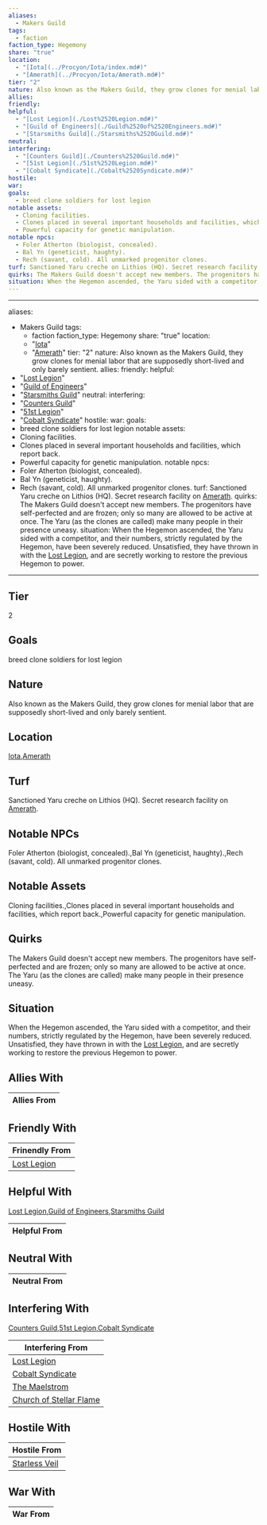 ```yaml
---
aliases:
  - Makers Guild
tags:
  - faction
faction_type: Hegemony
share: "true"
location:
  - "[Iota](../Procyon/Iota/index.md#)"
  - "[Amerath](../Procyon/Iota/Amerath.md#)"
tier: "2"
nature: Also known as the Makers Guild, they grow clones for menial labor that are supposedly short-lived and only barely sentient.
allies: 
friendly: 
helpful:
  - "[Lost Legion](./Lost%2520Legion.md#)"
  - "[Guild of Engineers](./Guild%2520of%2520Engineers.md#)"
  - "[Starsmiths Guild](./Starsmiths%2520Guild.md#)"
neutral: 
interfering:
  - "[Counters Guild](./Counters%2520Guild.md#)"
  - "[51st Legion](./51st%2520Legion.md#)"
  - "[Cobalt Syndicate](./Cobalt%2520Syndicate.md#)"
hostile: 
war: 
goals:
  - breed clone soldiers for lost legion
notable assets:
  - Cloning facilities.
  - Clones placed in several important households and facilities, which report back.
  - Powerful capacity for genetic manipulation.
notable npcs:
  - Foler Atherton (biologist, concealed).
  - Bal Yn (geneticist, haughty).
  - Rech (savant, cold). All unmarked progenitor clones.
turf: Sanctioned Yaru creche on Lithios (HQ). Secret research facility on [Amerath](../Procyon/Iota/Amerath.md#).
quirks: The Makers Guild doesn't accept new members. The progenitors have self-perfected and are frozen; only so many are allowed to be active at once. The Yaru (as the clones are called) make many people in their presence uneasy.
situation: When the Hegemon ascended, the Yaru sided with a competitor, and their numbers, strictly regulated by the Hegemon, have been severely reduced. Unsatisfied, they have thrown in with the [Lost Legion](./Lost%2520Legion.md#), and are secretly working to restore the previous Hegemon to power.
---
```

---
aliases: 
- Makers Guild
tags:
  - faction
faction_type: Hegemony
share: "true"
location:
  - "[Iota](../Procyon/Iota/index.md#)"
  - "[Amerath](../Procyon/Iota/Amerath.md#)"
tier: "2"
nature: Also known as the Makers Guild, they grow clones for menial labor that are supposedly short-lived and only barely sentient.
allies:
friendly:
helpful:
- "[Lost Legion](./Lost%2520Legion.md#)"
- "[Guild of Engineers](./Guild%2520of%2520Engineers.md#)"
- "[Starsmiths Guild](./Starsmiths%2520Guild.md#)"
neutral:
interfering:
- "[Counters Guild](./Counters%2520Guild.md#)"
- "[51st Legion](./51st%2520Legion.md#)"
- "[Cobalt Syndicate](./Cobalt%2520Syndicate.md#)"
hostile:
war:
goals: 
- breed clone soldiers for lost legion 
notable assets: 
- Cloning facilities.
- Clones placed in several important households and facilities, which report back.
- Powerful capacity for genetic manipulation.
notable npcs:
- Foler Atherton (biologist, concealed).
- Bal Yn (geneticist, haughty).
- Rech (savant, cold). All unmarked progenitor clones.
turf: Sanctioned Yaru creche on Lithios (HQ). Secret research facility on [Amerath](../Procyon/Iota/Amerath.md#).
quirks: The Makers Guild doesn't accept new members. The progenitors have self-perfected and are frozen; only so many are allowed to be active at once. The Yaru (as the clones are called) make many people in their presence uneasy.
situation: When the Hegemon ascended, the Yaru sided with a competitor, and their numbers, strictly regulated by the Hegemon, have been severely reduced. Unsatisfied, they have thrown in with the [Lost Legion](./Lost%2520Legion.md#), and are secretly working to restore the previous Hegemon to power.
---
## Tier

2

## Goals

breed clone soldiers for lost legion

## Nature

Also known as the Makers Guild, they grow clones for menial labor that are supposedly short-lived and only barely sentient.

## Location

[Iota](../Procyon/Iota/index.md.md#.md#),[Amerath](../Procyon/Iota/Amerath.md.md#.md#.md#.md#)

## Turf

Sanctioned Yaru creche on Lithios (HQ). Secret research facility on [Amerath](Procyon/Iota/Amerath.md).

## Notable NPCs

Foler Atherton (biologist, concealed).,Bal Yn (geneticist, haughty).,Rech (savant, cold). All unmarked progenitor clones.

## Notable Assets

Cloning facilities.,Clones placed in several important households and facilities, which report back.,Powerful capacity for genetic manipulation.

## Quirks

The Makers Guild doesn't accept new members. The progenitors have self-perfected and are frozen; only so many are allowed to be active at once. The Yaru (as the clones are called) make many people in their presence uneasy.

## Situation

When the Hegemon ascended, the Yaru sided with a competitor, and their numbers, strictly regulated by the Hegemon, have been severely reduced. Unsatisfied, they have thrown in with the [Lost Legion](Factions/Lost%20Legion.md), and are secretly working to restore the previous Hegemon to power.

## Allies With



| Allies From |
| ----------- |


## Friendly With



| Frinendly From                           |
| ---------------------------------------- |
| [Lost Legion](./Lost%2520Legion.md.md#.md#.md#.md#) |


## Helpful With

[Lost Legion](./Lost%2520Legion.md.md#.md#.md#.md#),[Guild of Engineers](./Guild%2520of%2520Engineers.md.md#.md#),[Starsmiths Guild](./Starsmiths%2520Guild.md.md#.md#)

| Helpful From |
| ------------ |


## Neutral With




| Neutral From |
| ------------ |



## Interfering With

[Counters Guild](./Counters%2520Guild.md.md#.md#),[51st Legion](./51st%2520Legion.md.md#.md#),[Cobalt Syndicate](./Cobalt%2520Syndicate.md.md#.md#)


| Interfering From                                                 |
| ---------------------------------------------------------------- |
| [Lost Legion](./Lost%2520Legion.md.md#.md#.md#.md#)                         |
| [Cobalt Syndicate](./Cobalt%2520Syndicate.md.md#.md#)               |
| [The Maelstrom](./The%20Maelstrom.md)                     |
| [Church of Stellar Flame](./Church%20of%20Stellar%20Flame.md) |



## Hostile With




| Hostile From                                 |
| -------------------------------------------- |
| [Starless Veil](./Starless%20Veil.md) |



## War With



| War From |
| -------- |


